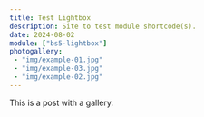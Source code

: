 ```yaml
---
title: Test Lightbox
description: Site to test module shortcode(s).
date: 2024-08-02
module: ["bs5-lightbox"]
photogallery:
 - "img/example-01.jpg"
 - "img/example-03.jpg"
 - "img/example-02.jpg"
---
```


This is a post with a gallery.
